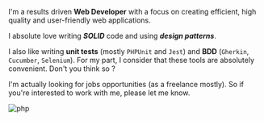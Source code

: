 I'm a results driven **Web Developer** with a focus on creating efficient, high quality and user-friendly web applications. 

I absolute love writing *__SOLID__* code and using *__design patterns__*. 

I also like writing **unit tests** (mostly `PHPUnit` and `Jest`) and **BDD** (`Gherkin`, `Cucumber`, `Selenium`). For my part, I consider that these tools are absolutely convenient. Don't you think so ? 

I'm actually looking for jobs opportunities (as a freelance mostly). So if you're interested to work with me, please let me know.

![php](https://user-images.githubusercontent.com/25181517/183570228-6a040b9f-3ddf-47a2-a201-743121dac664.png)

<!--
**mormat/mormat** is a ✨ _special_ ✨ repository because its `README.md` (this file) appears on your GitHub profile.

Here are some ideas to get you started:

- 🔭 I’m currently working on ...
- 🌱 I’m currently learning ...
- 👯 I’m looking to collaborate on ...
- 🤔 I’m looking for help with ...
- 💬 Ask me about ...
- 📫 How to reach me: ...
- 😄 Pronouns: ...
- ⚡ Fun fact: ...
-->
